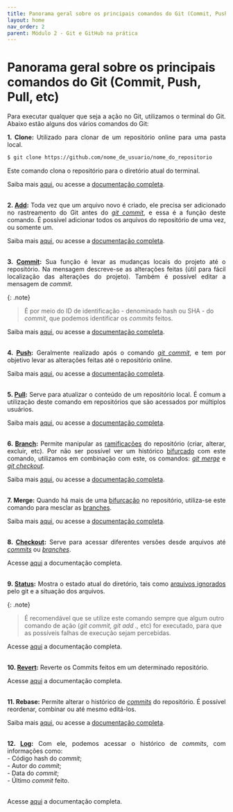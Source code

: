 ```yaml
---
title: Panorama geral sobre os principais comandos do Git (Commit, Push, Pull, etc)
layout: home
nav_order: 2
parent: Módulo 2 - Git e GitHub na prática
---
```


<h1>Panorama geral sobre os principais comandos do Git (Commit, Push, Pull, etc)</h1>

<p align = "justify">
Para executar qualquer que seja a ação no Git, utilizamos o terminal do Git. Abaixo estão alguns dos vários comandos do Git:<br>
</p>

<p align = "justify" id = "clone">
<strong>1. Clone: </strong>Utilizado para clonar de um repositório online para uma pasta local.
</p>

```bash
$ git clone https://github.com/nome_de_usuario/nome_do_repositorio
```

<p align = "justify">
Este comando clona o repositório para o diretório atual do terminal.
</p>

<p align = "justify">
Saiba mais <a href = "https://docs.github.com/pt/repositories/creating-and-managing-repositories/cloning-a-repository">aqui</a>, ou acesse a <a href = "https://git-scm.com/docs/git-clone/pt_BR">documentação completa</a>.<br><br>
</p>


<p align = "justify" id = "add">
<strong>2. <a href = "https://wmpjrufg.github.io/GIT0001/002-3.html#add">Add</a>:</strong> Toda vez que um arquivo novo é criado, ele precisa ser adicionado no rastreamento do Git antes do <a href = "#commit"><i>git commit</i></a>, e essa é a função deste comando. É possível adicionar todos os arquivos do repositório de uma vez, ou somente um.
</p>

<p>
Saiba mais <a href = "https://docs.github.com/pt/repositories/working-with-files/managing-files/adding-a-file-to-a-repository">aqui</a>, ou acesse a <a href = "https://git-scm.com/docs/git-add/pt_BR">documentação completa</a>.<br><br>
</p>



<p align = "justify" id = "commit">
<strong>3. <a href = "https://wmpjrufg.github.io/GIT0001/002-3.html#commit
">Commit</a>:</strong> Sua função é levar as mudanças locais do projeto até o repositório. Na mensagem descreve-se as alterações feitas (útil para fácil localização das alterações do projeto). Também é possível editar a mensagem de <i>commit</i>.
</p>

{: .note} 
>É por meio do ID de identificação - denominado hash ou SHA - do <i>commit</i>, que podemos identificar os <i>commits</i> feitos.

<p align = "justify">
Saiba mais <a href = "https://docs.github.com/pt/pull-requests/committing-changes-to-your-project/creating-and-editing-commits/about-commits">aqui</a>, ou acesse a <a href = "https://git-scm.com/docs/git-commit/pt_BR">documentação completa</a>.<br><br>
</p>


<p align = "justify" id = "push">
<strong>4. <a href = "https://wmpjrufg.github.io/GIT0001/002-4.html#push">Push</a>:</strong> Geralmente realizado após o comando <a href = "#commit"><i>git commit</i></a>, e tem por objetivo levar as alterações feitas até o repositório online.
</p>

<p align = "justify">
Saiba mais <a href = "https://docs.github.com/pt/get-started/using-git/pushing-commits-to-a-remote-repository">aqui</a>, ou acesse a <a href = "https://git-scm.com/docs/git-push/pt_BR">documentação completa</a>.<br><br>
</p>


<p align = "justify" id = "pull">
<strong>5. <a href = "https://wmpjrufg.github.io/GIT0001/002-4.html#pull">Pull</a>:</strong> Serve para atualizar o conteúdo de um repositório local. É comum a utilização deste comando em repositórios que são acessados por múltiplos usuários.
</p>

<p align = "justify">
Saiba mais <a href = "https://docs.github.com/pt/pull-requests/collaborating-with-pull-requests/proposing-changes-to-your-work-with-pull-requests/creating-a-pull-request">aqui</a>, ou acesse a <a href = "https://git-scm.com/docs/git-pull/pt_BR">documentação completa</a>.<br><br>
</p>


<p align = "justify" id = "branch">
<strong>6. <a href = "https://wmpjrufg.github.io/GIT0001/002-5.html#branchs
">Branch</a>:</strong> Permite manipular as <a href = "https://docs.github.com/pt/pull-requests/collaborating-with-pull-requests/proposing-changes-to-your-work-with-pull-requests/about-branches">ramificações</a> do repositório (criar, alterar, excluir, etc). Por não ser possível ver um histórico <a href = "https://docs.github.com/pt/pull-requests/collaborating-with-pull-requests/working-with-forks/about-forks">bifurcado</a> com este comando, utilizamos em combinação com este, os comandos: <a href = "#merge"><i>git merge</i></a> e <a href = "#checkout"><i>git checkout</i></a>.
</p>

<p align = "justify">
Saiba mais <a href = "https://www.atlassian.com/br/git/tutorials/using-branches#:~:text=O%20comando%20git%20branch%20permite,git%20checkout%20e%20git%20merge%20.">aqui</a>, ou acesse a <a href = "https://git-scm.com/docs/git-branch">documentação completa</a>.<br><br>
</p>


<p align = "justify" id = "merge">
<strong>7. Merge:</strong> Quando há mais de uma <a href = "https://docs.github.com/pt/pull-requests/collaborating-with-pull-requests/working-with-forks/about-forks">bifurcação</a> no repositório, utiliza-se este comando para mesclar as <a href = "https://docs.github.com/pt/pull-requests/collaborating-with-pull-requests/proposing-changes-to-your-work-with-pull-requests/about-branches">branches</a>.
</p>

<p align = "justify">
Saiba mais <a href = "https://docs.github.com/pt/pull-requests/collaborating-with-pull-requests/incorporating-changes-from-a-pull-request/merging-a-pull-request">aqui</a>, ou acesse a <a href = "https://git-scm.com/docs/git-merge/pt_BR">documentação completa</a>.<br><br>
</p>

<p id = "checkout" align = "justify">
<strong>8. <a href = "https://wmpjrufg.github.io/GIT0001/002-5.html#checkout
">Checkout</a>:</strong> Serve para acessar diferentes versões desde arquivos até <a href = "https://wmpjrufg.github.io/GIT0001/002-3.html#commit"><i>commits</i></a> ou <a href = "https://wmpjrufg.github.io/GIT0001/002-5.html#branchs"><i>branches</i></a>.
</p>

<p>
Acesse <a href = "https://git-scm.com/docs/git-checkout/pt_BR">aqui</a> a documentação completa.<br><br>
</p>


<p id = "status" align = "justify">
<strong>9. <a href = "https://wmpjrufg.github.io/GIT0001/002-3.html#status
">Status</a>:</strong> Mostra o estado atual do diretório, tais como <a href = "https://wmpjrufg.github.io/GIT0001/002-1.html">arquivos ignorados</a> pelo git e a situação dos arquivos.
</p>

{: .note}
>É recomendável que se utilize este comando sempre que algum outro comando de ação (<i>git commit, git add ., </i> etc) for executado, para que as possíveis falhas de execução sejam percebidas.

<p>
Acesse <a href = "https://git-scm.com/docs/git-status/pt_BR">aqui</a> a documentação completa.<br><br>
</p>


<p id = "revert" align = "justify">
<strong>10. <a href = "https://wmpjrufg.github.io/GIT0001/002-6.html">Revert</a>:</strong> Reverte os Commits feitos em um determinado repositório.
</p>

<p>
Acesse <a href = "https://git-scm.com/docs/git-revert/pt_BR">aqui</a> a documentação completa.<br><br>
</p>


<p id = "rebase" align = "justify">
<strong>11. Rebase:</strong> Permite alterar o histórico de <a href = "#commit"><i>commits</i></a> do repositório. É possível reordenar, combinar ou até mesmo editá-los.
</p>

<p align = "justify">
Saiba mais <a href = "https://docs.github.com/pt/get-started/using-git/about-git-rebase">aqui</a>, ou acesse a <a href = "https://git-scm.com/docs/git-rebase/pt_BR">documentação completa</a>.<br><br>
</p>

<p id = "log" align = "justify">
<strong>12. <a href  = "https://wmpjrufg.github.io/GIT0001/002-5.html#log">Log</a>:</strong> Com ele, podemos acessar o histórico de <i>commits</i>, com informações como:
<br>- Código hash do <i>commit</i>;
<br>- Autor do <i>commit</i>;
<br>- Data do <i>commit</i>;
<br>- Último <i>commit</i> feito.
<br><br>

Acesse <a href = "https://git-scm.com/docs/git-log/pt_BR">aqui</a> a documentação completa.
</p>
